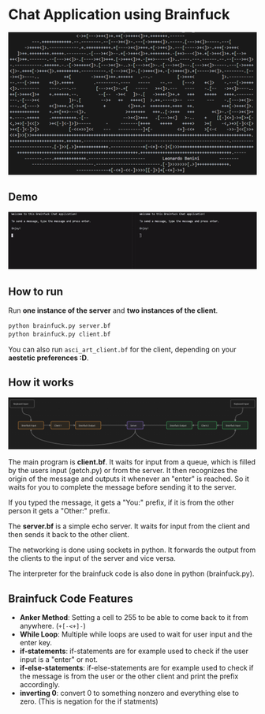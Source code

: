 # Chat Application using Brainfuck

![Ewor Asci Art - Client.bf](visuals/ewor_art.PNG)

## Demo

![chat](visuals/chat.gif)

## How to run

Run **one instance of the server** and **two instances of the client**.

```bash
python brainfuck.py server.bf
python brainfuck.py client.bf
```

You can also run ```asci_art_client.bf``` for the client, depending on your **aestetic preferences :D**.

## How it works

![brainfuck_diagram](visuals/Diagram.PNG)

The main program is **client.bf**. It waits for input from a queue, which is filled by the users input (getch.py) or from the server. It then recognizes the origin of the message and outputs it whenever an "enter" is reached. So it waits for you to complete the message before sending it to the server.

If you typed the message, it gets a "You:" prefix, if it is from the other person it gets a "Other:" prefix.

The **server.bf** is a simple echo server. It waits for input from the client and then sends it back to the other client.

The networking is done using sockets in python. It forwards the output from the clients to the input of the server and vice versa.

The interpreter for the brainfuck code is also done in python (brainfuck.py).


## Brainfuck Code Features

- **Anker Method**: Setting a cell to 255 to be able to come back to it from anywhere. (```+[-<+]-```)
- **While Loop**: Multiple while loops are used to wait for user input and the enter key.
- **if-statements**: if-statements are for example used to check if the user input is a "enter" or not.
- **if-else-statements**: if-else-statements are for example used to check if the message is from the user or the other client and print the prefix accordingly.
- **inverting 0**: convert 0 to something nonzero and everything else to zero. (This is negation for the if statments)
